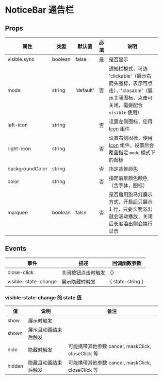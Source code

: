 # NoticeBar 通告栏

## Props

| 属性            | 类型    | 默认值    | 必填 | 说明                                                                                                                        |
| --------------- | ------- | --------- | ---- | --------------------------------------------------------------------------------------------------------------------------- |
| visible.sync    | boolean | false     | 是   | 是否显示                                                                                                                    |
| mode            | string  | 'default' | 否   | 通知栏模式，可选 'clickable'（展示右箭头图标，表示可点击），'closable'（展示关闭图标，点击可关闭，需要配合 `visible` 使用） |
| left-icon       | string  |           | 否   | 设置左侧图标，使用 [Icon](./Icon.md) 组件                                                                                   |
| right-icon      | string  |           | 否   | 设置右侧图标，使用 [Icon](./Icon.md) 组件，设置后会覆盖指定 `mode` 模式下的图标                                             |
| backgroundColor | string  |           | 否   | 指定背景颜色                                                                                                                |
| color           | string  |           | 否   | 指定前景颜色颜色（含字体，图标）                                                                                            |
| marquee         | boolean | false     | 否   | 是否启用跑马灯展示方式，开启后只展示 1 行，只要长度溢出就会滚动播放，关闭后长度溢出则会换行显示                             |

## Events

| 事件                 | 描述               | 回调函数参数      |
| -------------------- | ------------------ | ----------------- |
| close-click          | 关闭按钮点击时触发 | {}                |
| visible-state-change | 展示隐藏时触发     | { state: string } |

### visible-state-change 的 state 值

| 值     | 说明                 | 备注                                              |
| ------ | -------------------- | ------------------------------------------------- |
| show   | 展示时触发           |                                                   |
| shown  | 展示且动画结束后触发 |                                                   |
| hide   | 隐藏时触发           | 可能携带其他参数 cancel, maskClick, closeClick 等 |
| hidden | 隐藏且动画结束后触发 | 可能携带其他参数 cancel, maskClick, closeClick 等 |

